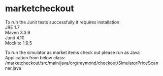 # marketcheckout

To run the Junit tests successfully it requires installation:<br>
JRE 1.7<br>
Maven 3.3.9<br>
Junit 4.10<br>
Mockito 1.9.5<br>
<p>
To run the simulator as market items check out please run as Java Application from below class:<br>
/marketcheckout/src/main/java/org/raymond/checkout/SimulatorPriceScanner.java<br>
